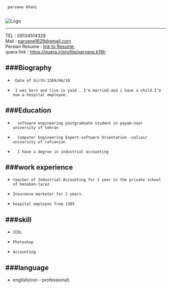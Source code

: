 ﻿### 
```
 parvane khani
 
```
![Logo](https://parvanekh.github.io/IMG_9184.JPG)

---

TEL  : 09134514328 <br/>
Mail : parvane1829@gmail.com <br/>
Persian Resume : [link to Resume.](https://parvanekh.github.io/resume.pdf) <br/>
quera link : https://quera.ir/profile/parvane.k18h

###Biography
---
+      Date of birth:1369/04/18 
+      I was born and live in yazd . I'm married.and i have a child.I'm now a hospital employee.



###Education
---
+       software engineering postgraduate student in payam-noor university of tehran
+       Computer Engineering Expert-software Orientation -valiasr university of rafsanjan
+       I have a degree in industrial accounting 


###work experience
---
+     teacher of Industrial Accounting for 1 year in the private school of hesaban-taraz

+     Insurance marketer for 2 years.
 
+     hospital employee from 1395 



###skill
---
+     ICDL
  
+     Photoshop

+     Accounting


###language
---
+    english(non - professional)
